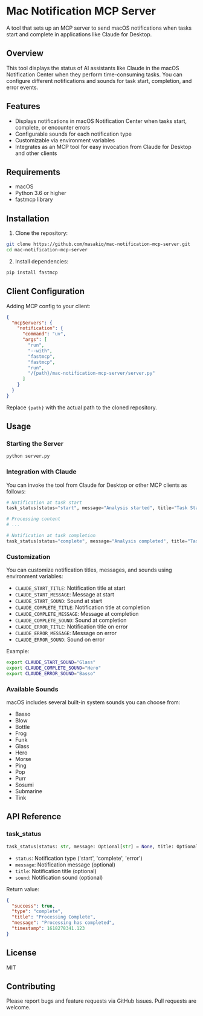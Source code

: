 # Mac Notification MCP Server

A tool that sets up an MCP server to send macOS notifications when tasks start and complete in applications like Claude for Desktop.

## Overview

This tool displays the status of AI assistants like Claude in the macOS Notification Center when they perform time-consuming tasks. You can configure different notifications and sounds for task start, completion, and error events.

## Features

- Displays notifications in macOS Notification Center when tasks start, complete, or encounter errors
- Configurable sounds for each notification type
- Customizable via environment variables
- Integrates as an MCP tool for easy invocation from Claude for Desktop and other clients

## Requirements

- macOS
- Python 3.6 or higher
- fastmcp library

## Installation

1. Clone the repository:

```bash
git clone https://github.com/masakiq/mac-notification-mcp-server.git
cd mac-notification-mcp-server
```

2. Install dependencies:

```bash
pip install fastmcp
```

## Client Configuration

Adding MCP config to your client:

```json
{
  "mcpServers": {
    "notification": {
      "command": "uv",
      "args": [
        "run",
        "--with",
        "fastmcp",
        "fastmcp",
        "run",
        "/{path}/mac-notification-mcp-server/server.py"
      ]
    }
  }
}
```

Replace `{path}` with the actual path to the cloned repository.

## Usage

### Starting the Server

```bash
python server.py
```

### Integration with Claude

You can invoke the tool from Claude for Desktop or other MCP clients as follows:

```python
# Notification at task start
task_status(status="start", message="Analysis started", title="Task Started")

# Processing content
# ...

# Notification at task completion
task_status(status="complete", message="Analysis completed", title="Task Completed")
```

### Customization

You can customize notification titles, messages, and sounds using environment variables:

- `CLAUDE_START_TITLE`: Notification title at start
- `CLAUDE_START_MESSAGE`: Message at start
- `CLAUDE_START_SOUND`: Sound at start
- `CLAUDE_COMPLETE_TITLE`: Notification title at completion
- `CLAUDE_COMPLETE_MESSAGE`: Message at completion
- `CLAUDE_COMPLETE_SOUND`: Sound at completion
- `CLAUDE_ERROR_TITLE`: Notification title on error
- `CLAUDE_ERROR_MESSAGE`: Message on error
- `CLAUDE_ERROR_SOUND`: Sound on error

Example:

```bash
export CLAUDE_START_SOUND="Glass"
export CLAUDE_COMPLETE_SOUND="Hero"
export CLAUDE_ERROR_SOUND="Basso"
```

### Available Sounds

macOS includes several built-in system sounds you can choose from:

- Basso
- Blow
- Bottle
- Frog
- Funk
- Glass
- Hero
- Morse
- Ping
- Pop
- Purr
- Sosumi
- Submarine
- Tink

## API Reference

### task_status

```python
task_status(status: str, message: Optional[str] = None, title: Optional[str] = None, sound: Optional[str] = None)
```

- `status`: Notification type ('start', 'complete', 'error')
- `message`: Notification message (optional)
- `title`: Notification title (optional)
- `sound`: Notification sound (optional)

Return value:

```json
{
  "success": true,
  "type": "complete",
  "title": "Processing Complete",
  "message": "Processing has completed",
  "timestamp": 1618278341.123
}
```

## License

MIT

## Contributing

Please report bugs and feature requests via GitHub Issues. Pull requests are welcome.
